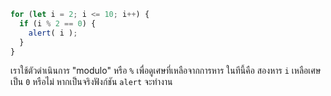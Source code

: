 

```js run demo
for (let i = 2; i <= 10; i++) {
  if (i % 2 == 0) {
    alert( i );
  }
}
```

เราใช้ตัวดำเนินการ "modulo" หรือ `%` เพื่อดูเศษที่เหลือจากการหาร ในทีนี้คือ สองหาร `i` เหลือเศษเป็น `0` หรือไม่ หากเป็นจริงฟังก์ชัน `alert` จะทำงาน
